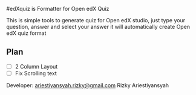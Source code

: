 #edXquiz is Formatter for Open edX Quiz

This is simple tools to generate quiz for Open edX studio, just type your question, answer and select your answer it will automatically create Open edX quiz format

## Plan
- [ ] 2 Column Layout
- [ ] Fix Scrolling text

Developer: <ariestiyansyah.rizky@gmail.com> Rizky Ariestiyansyah
